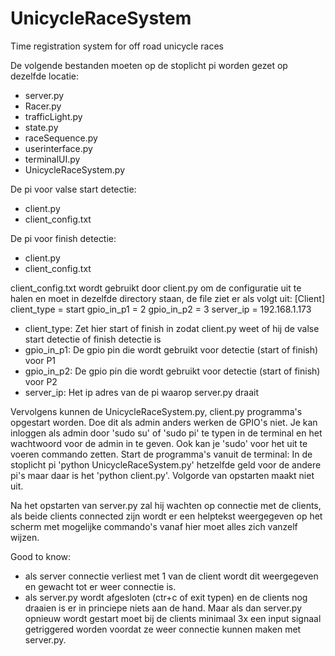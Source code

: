 # UnicycleRaceSystem
Time registration system for off road unicycle races

De volgende bestanden moeten op de stoplicht pi worden gezet op dezelfde locatie:
- server.py
- Racer.py
- trafficLight.py
- state.py
- raceSequence.py
- userinterface.py
- terminalUI.py
- UnicycleRaceSystem.py

De pi voor valse start detectie:
- client.py
- client_config.txt

De pi voor finish detectie:
- client.py
- client_config.txt

client_config.txt wordt gebruikt door client.py om de configuratie uit te halen en moet in dezelfde directory staan, de file ziet er als volgt uit:
    [Client]
    client_type = start
    gpio_in_p1 = 2
    gpio_in_p2 = 3
    server_ip = 192.168.1.173
- client_type: Zet hier start of finish in zodat client.py weet of hij de valse start detectie of finish detectie is
- gpio_in_p1:  De gpio pin die wordt gebruikt voor detectie (start of finish) voor P1
- gpio_in_p2:  De gpio pin die wordt gebruikt voor detectie (start of finish) voor P2
- server_ip:   Het ip adres van de pi waarop server.py draait

Vervolgens kunnen de UnicycleRaceSystem.py, client.py programma's opgestart worden.
Doe dit als admin anders werken de GPIO's niet. Je kan inloggen als admin door 'sudo su' of 'sudo pi' te typen in de terminal en het wachtwoord voor de admin in te geven.
Ook kan je 'sudo' voor het uit te voeren commando zetten. Start de programma's vanuit de terminal:
In de stoplicht pi 'python UnicycleRaceSystem.py' hetzelfde geld voor de andere pi's maar daar is het 'python client.py'.
Volgorde van opstarten maakt niet uit.

Na het opstarten van server.py zal hij wachten op connectie met de clients, als beide clients connected zijn wordt er een helptekst weergegeven op het scherm met mogelijke commando's vanaf hier moet alles zich vanzelf wijzen.

Good to know:
- als server connectie verliest met 1 van de client wordt dit weergegeven en gewacht tot er weer connectie is.
- als server.py wordt afgesloten (ctr+c of exit typen) en de clients nog draaien is er in princiepe niets aan de hand. Maar als dan server.py opnieuw wordt gestart moet bij de clients minimaal 3x een input signaal getriggered worden voordat ze weer connectie kunnen maken met server.py.
